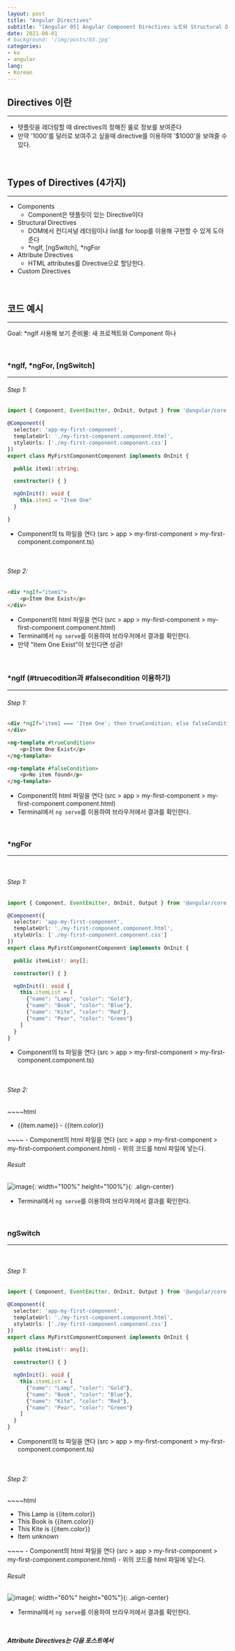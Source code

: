 ```yaml
---
layout: post
title: "Angular Directives"
subtitle: "[Angular 05] Angular Component Directives 노트와 Structural Directives Examples"
date: 2021-08-01
# background: '/img/posts/03.jpg'
categories:
- ko
- angular
lang:
- Korean
---
```


## Directives 이란
***
- 텟플릿을 레더링할 때 directives의 정해진 룰로 정보를 보여준다
- 만약 '1000'를 달러로 보여주고 싶을때 directive를 이용하여 '$1000'을 보여줄 수 있다.

<br>

## Types of Directives (4가지)
***
- Components
  - Component은 텟플릿이 있는 Directive이다
- Structural Directives
  - DOM에서 컨디셔널 레더링이나 list를 for loop를 이용해 구현할 수 있게 도아준다
  - *ngIf, [ngSwitch], *ngFor
- Attribute Directives
  - HTML attributes를 Directive으로 할당한다.
- Custom Directives

<br>

## 코드 예시
***
Goal: *ngIf 사용해 보기
준비물: 새 프로젝트와 Component 하나

<br>

### *ngIf, *ngFor, [ngSwitch]
***
<h6>Step 1:</h6> 

~~~~typescript
import { Component, EventEmitter, OnInit, Output } from '@angular/core';

@Component({
  selector: 'app-my-first-component',
  templateUrl: './my-first-component.component.html',
  styleUrls: ['./my-first-component.component.css']
})
export class MyFirstComponentComponent implements OnInit {

  public item1!:string;

  constructor() { }

  ngOnInit(): void {
    this.item1 = "Item One"
  }

}
~~~~
- Component의 ts 파일을 연다 (src > app > my-first-component > my-first-component.component.ts)
<br>

<h6>Step 2:</h6> 

~~~~html
<div *ngIf="item1">
    <p>Item One Exist</p>
</div>
~~~~
- Component의 html 파일을 연다 (src > app > my-first-component > my-first-component.component.html)
- Terminal에서 <code>ng serve</code>를 이용하여 브라우저에서 결과를 확인한다.
- 만약 "Item One Exist"이 보인다면 성공!
<br>


### *ngIf (#truecodition과 #falsecondition 이용하기)
***
<h6>Step 1:</h6> 

~~~~html
<div *ngIf="item1 === 'Item One'; then trueCondition; else falseCondition">
</div>

<ng-template #trueCondition>
    <p>Item One Exist</p>
</ng-template>

<ng-template #falseCondition>
    <p>No item found</p>
</ng-template>
~~~~
- Component의 html 파일을 연다 (src > app > my-first-component > my-first-component.component.html)
- Terminal에서 <code>ng serve</code>를 이용하여 브라우저에서 결과를 확인한다.
<br>

### *ngFor
***
<br>

<h6>Step 1:</h6>

~~~~typescript
import { Component, EventEmitter, OnInit, Output } from '@angular/core';

@Component({
  selector: 'app-my-first-component',
  templateUrl: './my-first-component.component.html',
  styleUrls: ['./my-first-component.component.css']
})
export class MyFirstComponentComponent implements OnInit {

  public itemList!: any[];

  constructor() { }

  ngOnInit(): void {
    this.itemList = [
      {"name": "Lamp", "color": "Gold"},
      {"name": "Book", "color": "Blue"},
      {"name": "Kite", "color": "Red"},
      {"name": "Pear", "color": "Green"}
    ]
  }
}
~~~~ 
- Component의 ts 파일을 연다 (src > app > my-first-component > my-first-component.component.ts)
<br>

<h6>Step 2:</h6>
~~~~html
<ul *ngFor="let item of itemList">
    <li>
        {{item.name}} - {{item.color}}
    </li>
</ul>
~~~~
- Component의 html 파일을 연다 (src > app > my-first-component > my-first-component.component.html)
- 위의 코드를 html 파일에 넣는다.  
<br>

<h6>Result</h6>

![image](https://user-images.githubusercontent.com/44415731/127756069-5fa19530-a367-4b53-b9f6-a323f1913010.png){: width="100%" height="100%"}{: .align-center}  
- Terminal에서 <code>ng serve</code>를 이용하여 브라우저에서 결과를 확인한다.
<br>  

### ngSwitch
***
<br>

<h6>Step 1:</h6>

~~~~typescript
import { Component, EventEmitter, OnInit, Output } from '@angular/core';

@Component({
  selector: 'app-my-first-component',
  templateUrl: './my-first-component.component.html',
  styleUrls: ['./my-first-component.component.css']
})
export class MyFirstComponentComponent implements OnInit {

  public itemList!: any[];

  constructor() { }

  ngOnInit(): void {
    this.itemList = [
      {"name": "Lamp", "color": "Gold"},
      {"name": "Book", "color": "Blue"},
      {"name": "Kite", "color": "Red"},
      {"name": "Pear", "color": "Green"}
    ]
  }
}
~~~~ 
- Component의 ts 파일을 연다 (src > app > my-first-component > my-first-component.component.ts)
<br>

<h6>Step 2:</h6>
~~~~html
<ul *ngFor="let item of itemList" [ngSwitch]="item.name">
    <li *ngSwitchCase="'Lamp'">
        This Lamp is {{item.color}}
    </li>
    <li *ngSwitchCase="'Book'">
        This Book is {{item.color}}
    </li>
    <li *ngSwitchCase="'Kite'">
        This Kite is {{item.color}}
    </li>
    <li *ngSwitchDefault>
        Item unknown
    </li>
</ul>
~~~~
- Component의 html 파일을 연다 (src > app > my-first-component > my-first-component.component.html)
- 위의 코드를 html 파일에 넣는다.  
<br>

<h6>Result</h6>

![image](https://user-images.githubusercontent.com/44415731/127756162-427033ec-54d1-4e40-8190-7771dd099828.png){: width="60%" height="60%"}{: .align-center}  
- Terminal에서 <code>ng serve</code>를 이용하여 브라우저에서 결과를 확인한다.
<br>  

***Attribute Directives는 다음 포스트에서***
